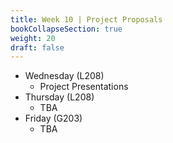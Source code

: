```yaml
---
title: Week 10 | Project Proposals
bookCollapseSection: true
weight: 20
draft: false
---
```


- Wednesday (L208)
  - Project Presentations
- Thursday (L208)
  - TBA
- Friday (G203)
  - TBA
